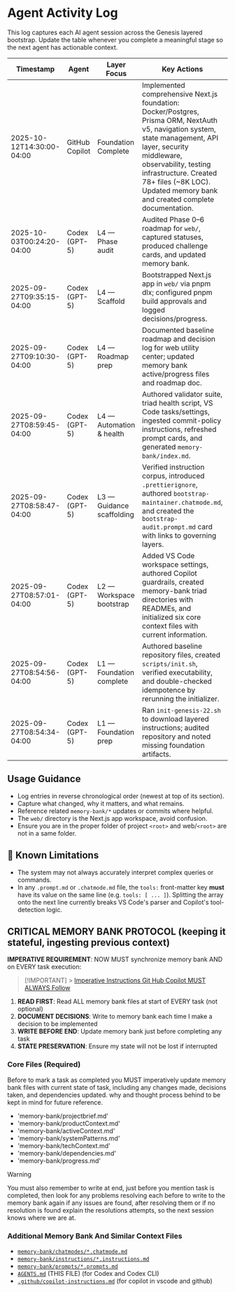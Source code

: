 # Agent Activity Log

This log captures each AI agent session across the Genesis layered bootstrap. Update the table whenever you complete a meaningful stage so the next agent has actionable context.

| Timestamp | Agent | Layer Focus | Key Actions | Handoff / Next Step |
|-----------|-------|-------------|-------------|---------------------|
| 2025-10-12T14:30:00-04:00 | GitHub Copilot | Foundation Complete | Implemented comprehensive Next.js foundation: Docker/Postgres, Prisma ORM, NextAuth v5, navigation system, state management, API layer, security middleware, observability, testing infrastructure. Created 78+ files (~8K LOC). Updated memory bank and created complete documentation. | Execute setup: `cd web && pnpm install`, configure .env.local, run `pnpm db:init && pnpm db:migrate && pnpm db:seed && pnpm dev`. See web/SETUP.md and memory-bank/reference/quick-reference.md for details. |
| 2025-10-03T00:24:20-04:00 | Codex (GPT-5) | L4 — Phase audit | Audited Phase 0–6 roadmap for `web/`, captured statuses, produced challenge cards, and updated memory bank. | Start executing Phase 0/1 backlog (ESLint/Prettier alignment, layout scaffold, Prisma planning). |
| 2025-09-27T09:35:15-04:00 | Codex (GPT-5) | L4 — Scaffold | Bootstrapped Next.js app in `web/` via pnpm dlx; configured pnpm build approvals and logged decisions/progress. | Integrate repo tooling with new app then start layout/navigation work. |
| 2025-09-27T09:10:30-04:00 | Codex (GPT-5) | L4 — Roadmap prep | Documented baseline roadmap and decision log for web utility center; updated memory bank active/progress files and roadmap doc. | Await stack/tooling confirmation before scaffolding Next.js workspace. |
| 2025-09-27T08:59:45-04:00 | Codex (GPT-5) | L4 — Automation & health | Authored validator suite, triad health script, VS Code tasks/settings, ingested commit-policy instructions, refreshed prompt cards, and generated `memory-bank/index.md`. | Consider CI wiring for validators or move into feature-level scaffolding. |
| 2025-09-27T08:58:47-04:00 | Codex (GPT-5) | L3 — Guidance scaffolding | Verified instruction corpus, introduced `.prettierignore`, authored `bootstrap-maintainer.chatmode.md`, and created the `bootstrap-audit.prompt.md` card with links to governing layers. | Transition to Layer 4 to plan automation and repository health routines. |
| 2025-09-27T08:57:01-04:00 | Codex (GPT-5) | L2 — Workspace bootstrap | Added VS Code workspace settings, authored Copilot guardrails, created memory-bank triad directories with READMEs, and initialized six core context files with current information. | Advance to Layer 3 to author reusable instructions, prompts, and chat modes as needed. |
| 2025-09-27T08:54:56-04:00 | Codex (GPT-5) | L1 — Foundation complete | Authored baseline repository files, created `scripts/init.sh`, verified executability, and double-checked idempotence by rerunning the initializer. | Proceed to Layer 2: add workspace ergonomics and memory-bank triad artifacts. |
| 2025-09-27T08:54:34-04:00 | Codex (GPT-5) | L1 — Foundation prep | Ran `init-genesis-22.sh` to download layered instructions; audited repository and noted missing foundation artifacts. | Finish Layer 1 by creating baseline files and verifying `scripts/init.sh` idempotence. |

## Usage Guidance
- Log entries in reverse chronological order (newest at top of its section).
- Capture what changed, why it matters, and what remains.
- Reference related `memory-bank/*` updates or commits where helpful.
- The `web/` directory is the Next.js app workspace, avoid confusion.
- Ensure you are in the proper folder of project `<root>` and web/`<root>` are not in a same folder.

## 🤖 Known Limitations
  - The system may not always accurately interpret complex queries or commands.
- In any `.prompt.md` or `.chatmode.md` file, the `tools:` front-matter key **must** have its value on the same line (e.g. `tools: [ ... ]`).
  Splitting the array onto the next line currently breaks VS Code's parser and Copilot's tool-detection logic.

## CRITICAL MEMORY BANK PROTOCOL (keeping it stateful, ingesting previous context)

**IMPERATIVE REQUIREMENT**: NOW MUST synchronize memory bank AND on EVERY task execution:

> [!IMPORTANT] > [Imperative Instructions Git Hub Copilot MUST ALWAYS Follow](../memory-bank/instructions/copilot-memory-bank.instructions.md)

1. **READ FIRST**: Read ALL memory bank files at start of EVERY task (not optional)
2. **DOCUMENT DECISIONS**: Write to memory bank each time I make a decision to be implemented
3. **WRITE BEFORE END**: Update memory bank just before completing any task
4. **STATE PRESERVATION**: Ensure my state will not be lost if interrupted

### Core Files (Required)

Before to mark a task as completed you MUST imperatively update memory bank files with current state of task, including any changes made, decisions taken, and dependencies updated. why and thought process behind to be kept in mind for future reference.

- 'memory-bank/projectbrief.md'
- 'memory-bank/productContext.md'
- 'memory-bank/activeContext.md'
- 'memory-bank/systemPatterns.md'
- 'memory-bank/techContext.md'
- 'memory-bank/dependencies.md'
- 'memory-bank/progress.md'

> [!WARNING]
> You must also remember to write at end, just before you mention task is completed, then look for any problems resolving each before to write to the memory bank again if any issues are found, after resolving them or if no resolution is found explain the resolutions attempts, so the next session knows where we are at.

### Additional Memory Bank And Similar Context Files

- [`memory-bank/chatmodes/*.chatmode.md`](../memory-bank/chatmodes/)
- [`memory-bank/instructions/*.instructions.md`](../memory-bank/instructions/)
- [`memory-bank/prompts/*.prompts.md`](../memory-bank/prompts/)
- [`AGENTS.md`](../AGENTS.md) (THIS FILE) (for Codex and Codex CLI)
- [`.github/copilot-instructions.md`](../.github/copilot-instructions.md) (for copilot in vscode and github)
